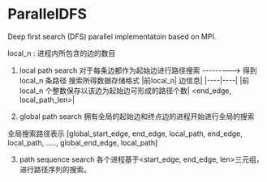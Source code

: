 # ParallelDFS
Deep first search (DFS) parallel implementatoin based on MPI.

local_n :   进程内所包含的边的数目

1. local path search
对于每条边都作为起始边进行路径搜索     --------->   得到local_n 条路径
搜索所得数据存储格式
|前local_n| 边信息|
|----|----|
|前local_n 个整数保存以该边为起始边可形成的路径个数|	<end_edge, local_path_len>|

2. global path search
拥有全局的起始边和终点边的进程开始进行全局的搜索

全局搜索路径表示
[global_start_edge, end_edge, local_path, end_edge, local_path, .....,  global_end_edge, local_path]

3. path sequence search
各个进程基于<start_edge, end_edge, len>三元组，进行路径序列的搜索。
